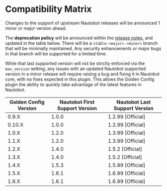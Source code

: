 # Compatibility Matrix

Changes to the support of upstream Nautobot releases will be announced 1 minor or major version ahead.

The **deprecation policy** will be announced within the [release notes](../release_notes), and updated in the table below. There will be a `stable-<major>.<minor>` branch that will be minimally maintained. Any security enhancements or major bugs in that branch will be supported for a limited time.

While that last supported version will not be strictly enforced via the `max_version` setting, any issues with an updated Nautobot supported version in a minor release will require raising a bug and fixing it in Nautobot core, with no fixes expected in this plugin. This allows the Golden Config plugin the ability to quickly take advantage of the latest features in Nautobot.

| Golden Config Version | Nautobot First Support Version | Nautobot Last Support Version |
| --------------------- | ------------------------------ | ----------------------------- |
| 0.9.X                 | 1.0.0                          | 1.2.99 [Official]             |
| 0.10.X                | 1.0.0                          | 1.2.99 [Official]             |
| 1.0.X                 | 1.2.0                          | 1.3.99 [Official]             |
| 1.1.X                 | 1.2.0                          | 1.3.99 [Official]             |
| 1.2.X                 | 1.4.0                          | 1.5.2 [Official]              |
| 1.3.X                 | 1.4.0                          | 1.5.2 [Official]              |
| 1.4.X                 | 1.5.3                          | 1.5.99 [Official]             |
| 1.5.X                 | 1.6.1                          | 1.6.99 [Official]             |
| 1.6.X                 | 1.6.1                          | 1.6.99 [Official]             |
